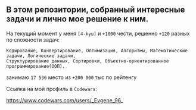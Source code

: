 <h2>В этом репозитории, собранный интересные задачи и лично мое решение к ним.</h2>

На текущий момент у меня `[4-kyu]` и `+1000` чести, решенно `+120` разных по сложности задач: 

```
Кодирование, Конвертирование, Оптимизация, Алгоритмы, Математические задачи, Логические задачи, 
Структурирование данных, Сортировки, Объектно-ориентированное программирование(ООП).
```

занимаю `17 536` место из `+200 000` тыс по рейтенгу

Ссылка на мой профиль в `Codewars`:

https://www.codewars.com/users/_Evgene_96_
